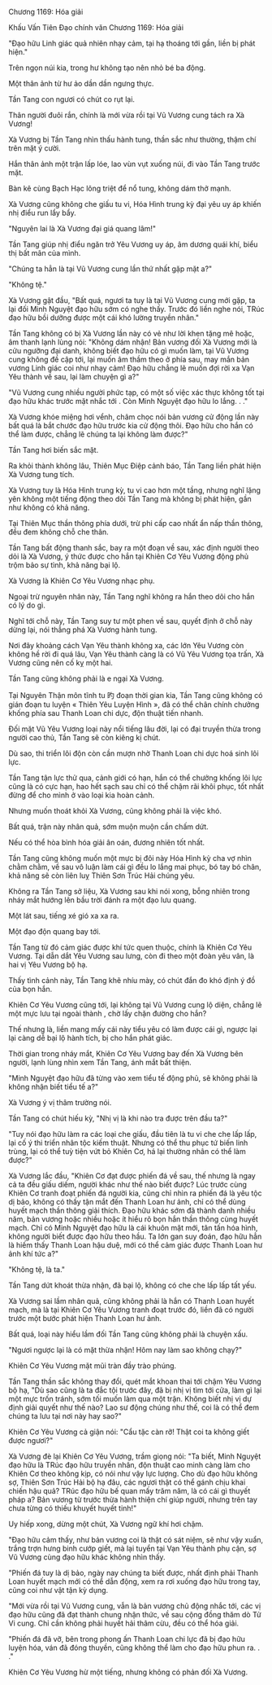 




Chương 1169: Hóa giải


Khấu Vấn Tiên Đạo chính văn Chương 1169: Hóa giải

"Đạo hữu Linh giác quả nhiên nhạy cảm, tại hạ thoáng tới gần, liền bị phát hiện."

Trên ngọn núi kia, trong hư không tạo nên nhỏ bé ba động.

Một thân ảnh từ hư ảo dần dần ngưng thực.

Tần Tang con ngươi có chút co rụt lại.

Thân người đuôi rắn, chính là mới vừa rồi tại Vũ Vương cung tách ra Xà Vương!

Xà Vương bị Tần Tang nhìn thấu hành tung, thần sắc như thường, thậm chí trên mặt ý cười.

Hắn thân ảnh một trận lấp lóe, lao vùn vụt xuống núi, đi vào Tần Tang trước mặt.

Bàn kê cùng Bạch Hạc lông triệt để nổ tung, không dám thở mạnh.

Xà Vương cũng không che giấu tu vi, Hóa Hình trung kỳ đại yêu uy áp khiến nhị điểu run lẩy bẩy.

"Nguyên lai là Xà Vương đại giá quang lâm!"

Tần Tang giúp nhị điểu ngăn trở Yêu Vương uy áp, âm dương quái khí, biểu thị bất mãn của mình.

"Chúng ta hẳn là tại Vũ Vương cung lần thứ nhất gặp mặt a?"

"Không tệ."

Xà Vương gật đầu, "Bất quá, ngươi ta tuy là tại Vũ Vương cung mới gặp, ta lại đối Minh Nguyệt đạo hữu sớm có nghe thấy. Trước đó liền nghe nói, TRúc đạo hữu bồi dưỡng được một cái khó lường truyền nhân."

Tần Tang không có bị Xà Vương lần này có vẻ như lời khen tặng mê hoặc, âm thanh lạnh lùng nói: "Không dám nhận! Bản vương đối Xà Vương mới là cửu ngưỡng đại danh, không biết đạo hữu có gì muốn làm, tại Vũ Vương cung không đề cập tới, lại muốn âm thầm theo ở phía sau, may mắn bản vương Linh giác coi như nhạy cảm! Đạo hữu chẳng lẽ muốn đợi rời xa Vạn Yêu thành về sau, lại làm chuyện gì a?"

"Vũ Vương cung nhiều người phức tạp, có một số việc xác thực không tốt tại đạo hữu khác trước mặt nhắc tới . Còn Minh Nguyệt đạo hữu lo lắng. . ."

Xà Vương khóe miệng hơi vểnh, châm chọc nói bản vương cử động lần này bất quá là bắt chước đạo hữu trước kia cử động thôi. Đạo hữu cho hắn có thể làm được, chẳng lẽ chúng ta lại không làm được?"

Tần Tang hơi biến sắc mặt.

Ra khỏi thành không lâu, Thiên Mục Điệp cảnh báo, Tần Tang liền phát hiện Xà Vương tung tích.

Xà Vương tuy là Hóa Hình trung kỳ, tu vi cao hơn một tầng, nhưng nghĩ lặng yên không một tiếng động theo dõi Tần Tang mà không bị phát hiện, gần như không có khả năng.

Tại Thiên Mục thần thông phía dưới, trừ phi cấp cao nhất ẩn nấp thần thông, đều đem không chỗ che thân.

Tần Tang bất động thanh sắc, bay ra một đoạn về sau, xác định người theo dỏi là Xà Vương, ý thức được cho hắn tại Khiên Cơ Yêu Vương động phủ trộm bảo sự tình, khả năng bại lộ.

Xà Vương là Khiên Cơ Yêu Vương nhạc phụ.

Ngoại trừ nguyên nhân này, Tần Tang nghĩ không ra hắn theo dõi cho hắn có lý do gì.

Nghĩ tới chỗ này, Tần Tang suy tư một phen về sau, quyết định ở chỗ này dừng lại, nói thẳng phá Xà Vương hành tung.

Nơi đây khoảng cách Vạn Yêu thành không xa, các lớn Yêu Vương còn không hề rời đi quá lâu, Vạn Yêu thành càng là có Vũ Yêu Vương tọa trấn, Xà Vương cũng nên cố kỵ một hai.

Tần Tang cũng không phải là e ngại Xà Vương.

Tại Nguyên Thận môn tĩnh tu 旳 đoạn thời gian kia, Tần Tang cũng không có gián đoạn tu luyện « Thiên Yêu Luyện Hình », đã có thể chân chính chưởng khống phía sau Thanh Loan chi dực, độn thuật tiến nhanh.

Đối mặt Vũ Yêu Vương loại này nổi tiếng lâu đời, lại có đại truyền thừa trong người cao thủ, Tần Tang sẽ còn kiêng kị chút.

Dù sao, thi triển lôi độn còn cần mượn nhờ Thanh Loan chi dực hoá sinh lôi lực.

Tần Tang tận lực thử qua, cảnh giới có hạn, hắn có thể chưởng khống lôi lực cũng là có cực hạn, hao hết sạch sau chỉ có thể chậm rãi khôi phục, tốt nhất đừng để cho mình ở vào loại kia hoàn cảnh.

Nhưng muốn thoát khỏi Xà Vương, cũng không phải là việc khó.

Bất quá, trận này nhân quả, sớm muộn muộn cần chấm dứt.

Nếu có thể hòa bình hóa giải ân oán, đương nhiên tốt nhất.

Tần Tang cũng không muốn một mực bị đôi này Hóa Hình kỳ cha vợ nhìn chằm chằm, về sau vô luận làm cái gì đều lo lắng mai phục, bó tay bó chân, khả năng sẽ còn liên luỵ Thiên Sơn Trúc Hải chúng yêu.

Không ra Tần Tang sở liệu, Xà Vương sau khi nói xong, bỗng nhiên trong nháy mắt hướng lên bầu trời đánh ra một đạo lưu quang.

Một lát sau, tiếng xé gió xa xa ra.

Một đạo độn quang bay tới.

Tần Tang từ đó cảm giác được khí tức quen thuộc, chính là Khiên Cơ Yêu Vương. Tại dẫn dắt Yêu Vương sau lưng, còn đi theo một đoàn yêu vân, là hai vị Yêu Vương bộ hạ.

Thấy tình cảnh này, Tần Tang khẽ nhíu mày, có chút đắn đo khó định ý đồ của bọn hắn.

Khiên Cơ Yêu Vương cũng tới, lại không tại Vũ Vương cung lộ diện, chẳng lẽ một mực lưu tại ngoài thành , chờ lấy chặn đường cho hắn?

Thế nhưng là, liền mang mấy cái này tiểu yêu có làm được cái gì, ngược lại lại càng dễ bại lộ hành tích, bị cho hắn phát giác.

Thời gian trong nháy mắt, Khiên Cơ Yêu Vương bay đến Xà Vương bên người, lạnh lùng nhìn xem Tần Tang, ánh mắt bất thiện.

"Minh Nguyệt đạo hữu đã từng vào xem tiểu tế động phủ, sẽ không phải là không nhận biết tiểu tế a?"

Xà Vương ý vị thâm trường nói.

Tần Tang có chút hiếu kỳ, "Nhị vị là khi nào tra được trên đầu ta?"

"Tuy nói đạo hữu làm ra các loại che giấu, đầu tiên là tu vi che che lấp lấp, lại cố ý thi triển nhân tộc kiếm thuật. Nhưng có thể thu phục tứ biến linh trùng, lại có thể tuỳ tiện vứt bỏ Khiên Cơ, há lại thường nhân có thể làm được?"

Xà Vương lắc đầu, "Khiên Cơ đạt được phiến đá về sau, thế nhưng là ngay cả ta đều giấu diếm, người khác như thế nào biết được? Lúc trước cùng Khiên Cơ tranh đoạt phiến đá người kia, cũng chỉ nhìn ra phiến đá là yêu tộc dị bảo, không có thấy tận mắt đến Thanh Loan hư ảnh, chỉ có thể dùng huyết mạch thần thông giải thích. Đạo hữu khác sớm đã thành danh nhiều năm, bản vương hoặc nhiều hoặc ít hiểu rõ bọn hắn thần thông cùng huyết mạch. Chỉ có Minh Nguyệt đạo hữu là cái khuôn mặt mới, tân tấn hóa hình, không người biết được đạo hữu theo hầu. Ta lớn gan suy đoán, đạo hữu hẳn là hiếm thấy Thanh Loan hậu duệ, mới có thể cảm giác được Thanh Loan hư ảnh khí tức a?"

"Không tệ, là ta."

Tần Tang dứt khoát thừa nhận, đã bại lộ, không có che che lấp lấp tất yếu.

Xà Vương sai lầm nhân quả, cũng không phải là hắn có Thanh Loan huyết mạch, mà là tại Khiên Cơ Yêu Vương tranh đoạt trước đó, liền đã có người trước một bước phát hiện Thanh Loan hư ảnh.

Bất quá, loại này hiểu lầm đối Tần Tang cũng không phải là chuyện xấu.

"Ngươi ngược lại là có mặt thừa nhận! Hôm nay làm sao không chạy?"

Khiên Cơ Yêu Vương mặt mũi tràn đầy trào phúng.

Tần Tang thần sắc không thay đổi, quét mắt khoan thai tới chậm Yêu Vương bộ hạ, "Dù sao cũng là ta đắc tội trước đây, đã bị nhị vị tìm tới cửa, làm gì lại một mực trốn tránh, sớm tối muốn làm qua một trận. Không biết nhị vị dự định giải quyết như thế nào? Lao sư động chúng như thế, coi là có thể đem chúng ta lưu tại nơi này hay sao?"

Khiên Cơ Yêu Vương cả giận nói: "Cẩu tặc càn rỡ! Thật coi ta không giết được ngươi?"

Xà Vương đè lại Khiên Cơ Yêu Vương, trầm giọng nói: "Ta biết, Minh Nguyệt đạo hữu là TRúc đạo hữu truyền nhân, độn thuật cao minh càng làm cho Khiên Cơ theo không kịp, có nói như vậy lực lượng. Cho dù đạo hữu không sợ, Thiên Sơn Trúc Hải bộ hạ đâu, các ngươi thật có thể gánh chịu khai chiến hậu quả? TRúc đạo hữu bế quan mấy trăm năm, là có cái gì thuyết pháp a? Bản vương từ trước thừa hành thiện chí giúp người, nhưng trên tay chưa từng có thiếu khuyết huyết tinh!"

Uy hiếp xong, dừng một chút, Xà Vương ngữ khí hơi chậm.

"Đạo hữu cảm thấy, như bản vương coi là thật có sát niệm, sẽ như vậy xuẩn, trắng trợn hưng binh cướp giết, mà lại tuyển tại Vạn Yêu thành phụ cận, sợ Vũ Vương cùng đạo hữu khác không nhìn thấy.

"Phiến đá tuy là dị bảo, ngày nay chúng ta biết được, nhất định phải Thanh Loan huyết mạch mới có thể dẫn động, xem ra rơi xuống đạo hữu trong tay, cũng coi như vật tận kỳ dụng.

"Mới vừa rồi tại Vũ Vương cung, vẫn là bản vương chủ động nhắc tới, các vị đạo hữu cũng đã đạt thành chung nhận thức, về sau cộng đồng thăm dò Tử Vi cung. Chỉ cần không phải huyết hải thâm cừu, đều có thể hóa giải.

"Phiến đá đã vỡ, bên trong phong ấn Thanh Loan chi lực đã bị đạo hữu luyện hóa, ván đã đóng thuyền, cũng không thể làm cho đạo hữu phun ra. . ."

Khiên Cơ Yêu Vương hừ một tiếng, nhưng không có phản đối Xà Vương.




